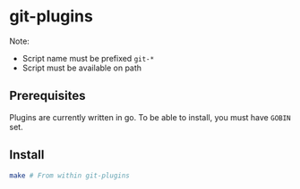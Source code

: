 # git-plugins

Note:
* Script name must be prefixed `git-*`
* Script must be available on path

## Prerequisites

Plugins are currently written in go. To be able to install, you must have `GOBIN` set.

## Install
```bash
make # From within git-plugins
```
